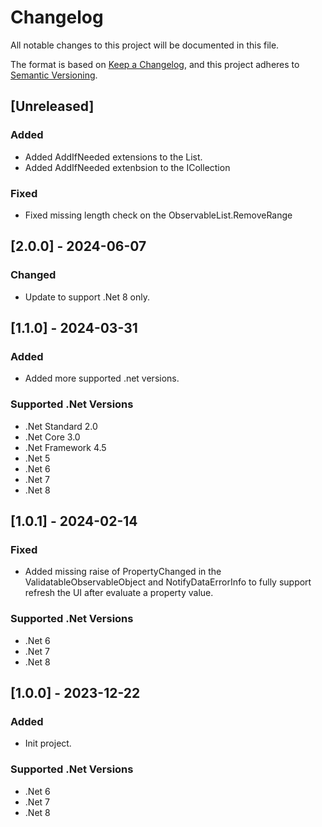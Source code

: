 # Changelog

All notable changes to this project will be documented in this file.

The format is based on [Keep a Changelog](https://keepachangelog.com/en/1.1.0/),
and this project adheres to [Semantic Versioning](https://semver.org/spec/v2.0.0.html).

## [Unreleased]
### Added
- Added AddIfNeeded extensions to the List.
- Added AddIfNeeded extenbsion to the ICollection
### Fixed
- Fixed missing length check on the ObservableList.RemoveRange

## [2.0.0] - 2024-06-07
### Changed
- Update to support .Net 8 only.

## [1.1.0] - 2024-03-31
### Added
- Added more supported .net versions.
### Supported .Net Versions
- .Net Standard 2.0
- .Net Core 3.0
- .Net Framework 4.5
- .Net 5
- .Net 6
- .Net 7
- .Net 8

## [1.0.1] - 2024-02-14
### Fixed
- Added missing raise of PropertyChanged in the ValidatableObservableObject and NotifyDataErrorInfo to fully support refresh the UI after evaluate a property value.
### Supported .Net Versions
- .Net 6
- .Net 7
- .Net 8

## [1.0.0] - 2023-12-22
### Added
- Init project.
### Supported .Net Versions
- .Net 6
- .Net 7
- .Net 8
